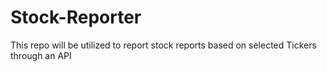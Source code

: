 # Stock-Reporter
This repo will be utilized to report stock reports based on selected Tickers through an API

